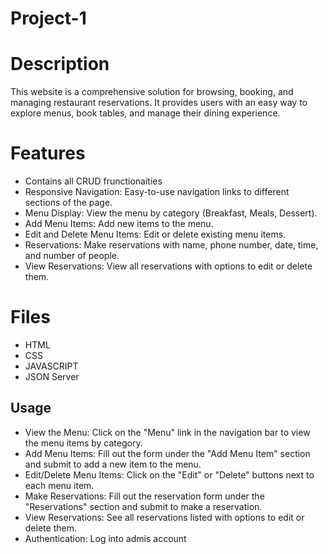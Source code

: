 # Project-1

# Description
This website is a comprehensive solution for browsing, booking, and managing restaurant reservations. It provides users with an easy way to explore menus, book tables, and manage their dining experience.

# Features
- Contains all CRUD frunctionaities
- Responsive Navigation: Easy-to-use navigation links to different sections of the page.
- Menu Display: View the menu by category (Breakfast, Meals, Dessert).
- Add Menu Items: Add new items to the menu.
- Edit and Delete Menu Items: Edit or delete existing menu items.
- Reservations: Make reservations with name, phone number, date, time, and number of people.
- View Reservations: View all reservations with options to edit or delete them.

# Files

- HTML
- CSS
- JAVASCRIPT
- JSON Server

## Usage

- View the Menu: 
    Click on the "Menu" link in the navigation bar to view the menu items by category.
- Add Menu Items: 
    Fill out the form under the "Add Menu Item" section and submit to add a new item to the menu.
- Edit/Delete Menu Items: 
    Click on the "Edit" or "Delete" buttons next to each menu item.
- Make Reservations: 
    Fill out the reservation form under the "Reservations" section and submit to make a reservation.
- View Reservations: 
    See all reservations listed with options to edit or delete them.
- Authentication:
    Log into admis account
